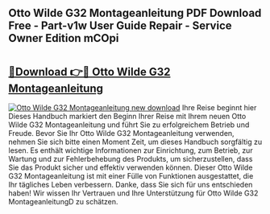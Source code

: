 ## Otto Wilde G32 Montageanleitung PDF Download Free - Part-v1w User Guide Repair - Service Owner Edition mCOpi

# <h2><a href="http://df6xe7.blite.top/?on=Otto+Wilde+G32+Montageanleitung">🔗Download 👉🔴 Otto Wilde G32 Montageanleitung</a></h2>

[![Otto Wilde G32 Montageanleitung new download](https://i.imgur.com/lujVjoI.png)](http://df6xe7.blite.top/?on=Otto+Wilde+G32+Montageanleitung)
Ihre Reise beginnt hier Dieses Handbuch markiert den Beginn Ihrer Reise mit Ihrem neuen Otto Wilde G32 Montageanleitung und führt Sie zu erfolgreichem Betrieb und Freude. Bevor Sie Ihr Otto Wilde G32 Montageanleitung verwenden, nehmen Sie sich bitte einen Moment Zeit, um dieses Handbuch sorgfältig zu lesen. Es enthält wichtige Informationen zur Einrichtung, zum Betrieb, zur Wartung und zur Fehlerbehebung des Produkts, um sicherzustellen, dass Sie das Produkt sicher und effektiv verwenden können. Dieser Otto Wilde G32 Montageanleitung ist mit einer Fülle von Funktionen ausgestattet, die Ihr tägliches Leben verbessern. Danke, dass Sie sich für uns entschieden haben! Wir wissen Ihr Vertrauen und Ihre Unterstützung für Otto Wilde G32 MontageanleitungD zu schätzen.
